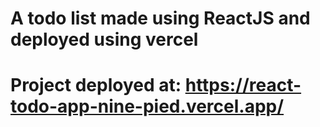 # A todo list made using ReactJS and deployed using vercel

# Project deployed at: https://react-todo-app-nine-pied.vercel.app/
